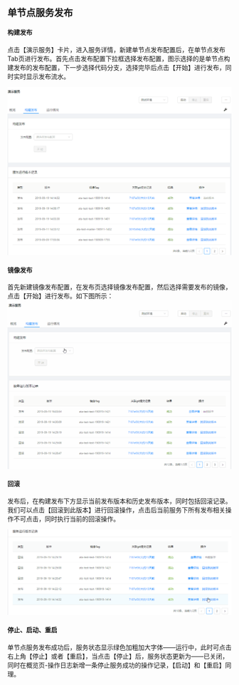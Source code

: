 
## 单节点服务发布

#### 构建发布
点击【演示服务】卡片，进入服务详情，新建单节点发布配置后，在单节点发布Tab页进行发布。首先点击发布配置下拉框选择发布配置，图示选择的是单节点构建发布的发布配置，下一步选择代码分支，选择完毕后点击【开始】进行发布，同时实时显示发布流水。

![](/assets/发布流水.gif)

#### 镜像发布
首先新建镜像发布配置，在发布页选择镜像发布配置，然后选择需要发布的镜像，点击【开始】进行发布。如下图所示：
![](/assets/镜像发布.gif)

#### 回滚
发布后，在构建发布下方显示当前发布版本和历史发布版本，同时包括回滚记录。我们可以点击【回滚到此版本】进行回滚操作，点击后当前服务下所有发布相关操作不可点击，同时执行当前的回滚操作。

![](/assets/回滚.gif)

#### 停止、启动、重启
单节点服务发布成功后，服务状态显示绿色加粗加大字体——运行中，此时可点击右上角【停止】或者【重启】，当点击【停止】后，服务状态更新为——已关闭，同时在概览页-操作日志新增一条停止服务成功的操作记录，【启动】和【重启】同理。